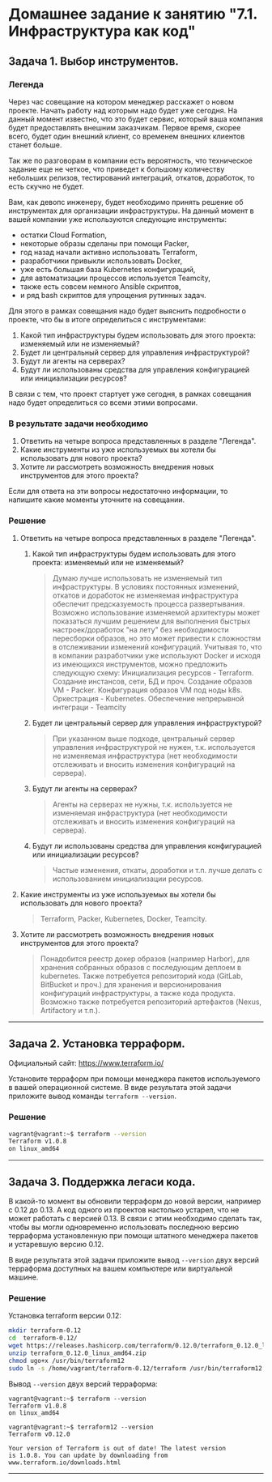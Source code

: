 # Домашнее задание к занятию "7.1. Инфраструктура как код"

## Задача 1. Выбор инструментов. 
 
### Легенда
 
Через час совещание на котором менеджер расскажет о новом проекте. Начать работу над которым надо 
будет уже сегодня. 
На данный момент известно, что это будет сервис, который ваша компания будет предоставлять внешним заказчикам.
Первое время, скорее всего, будет один внешний клиент, со временем внешних клиентов станет больше.

Так же по разговорам в компании есть вероятность, что техническое задание еще не четкое, что приведет к большому
количеству небольших релизов, тестирований интеграций, откатов, доработок, то есть скучно не будет.  
   
Вам, как девопс инженеру, будет необходимо принять решение об инструментах для организации инфраструктуры.
На данный момент в вашей компании уже используются следующие инструменты: 
- остатки Сloud Formation, 
- некоторые образы сделаны при помощи Packer,
- год назад начали активно использовать Terraform, 
- разработчики привыкли использовать Docker, 
- уже есть большая база Kubernetes конфигураций, 
- для автоматизации процессов используется Teamcity, 
- также есть совсем немного Ansible скриптов, 
- и ряд bash скриптов для упрощения рутинных задач.  

Для этого в рамках совещания надо будет выяснить подробности о проекте, что бы в итоге определиться с инструментами:

1. Какой тип инфраструктуры будем использовать для этого проекта: изменяемый или не изменяемый?
1. Будет ли центральный сервер для управления инфраструктурой?
1. Будут ли агенты на серверах?
1. Будут ли использованы средства для управления конфигурацией или инициализации ресурсов? 
 
В связи с тем, что проект стартует уже сегодня, в рамках совещания надо будет определиться со всеми этими вопросами.

### В результате задачи необходимо

1. Ответить на четыре вопроса представленных в разделе "Легенда". 
1. Какие инструменты из уже используемых вы хотели бы использовать для нового проекта? 
1. Хотите ли рассмотреть возможность внедрения новых инструментов для этого проекта? 

Если для ответа на эти вопросы недостаточно информации, то напишите какие моменты уточните на совещании.


### Решение
1. Ответить на четыре вопроса представленных в разделе "Легенда". 
    1. Какой тип инфраструктуры будем использовать для этого проекта: изменяемый или не изменяемый?
        
        >Думаю лучше использовать не изменяемый тип инфраструктуры. В условиях постоянных изменений, откатов и доработок не изменяемая инфраструктура обеспечит предсказуемость процесса развертывания.
        Возможно использование изменяемой архитектуры может показаться лучшим решением для выполнения быстрых настроек/доработок "на лету" без необходимости пересборки образов, но это может привести к сложностям в отслеживании изменений конфигураций.
        Учитывая то, что в компании разработчики уже используют Docker и исходя из имеющихся инструментов, можно предложить следующую схему:
        Инициализация ресурсов - Terraform. Создание инстансов, сети, БД и проч.
        Создание образов VM - Packer. Конфигурация образов VM под ноды k8s.
        Оркестрация - Kubernetes.
        Обеспечение непрерывной интеграци - Teamcity
        

    1. Будет ли центральный сервер для управления инфраструктурой?
        >При указанном выше подходе, центральный сервер управления инфраструктурой не нужен, т.к. используется не изменяемая инфраструктура (нет необходимости отслеживать и вносить изменения конфигураций на сервера).
    1. Будут ли агенты на серверах?
        >Агенты на серверах не нужны, т.к. используется не изменяемая инфраструктура (нет необходимости отслеживать и вносить изменения конфигураций на сервера).
    1. Будут ли использованы средства для управления конфигурацией или инициализации ресурсов? 
        >Частые изменения, откаты, доработки и т.п. лучше делать с использованием инициализации ресурсов. 

1. Какие инструменты из уже используемых вы хотели бы использовать для нового проекта? 
    >Terraform, Packer, Kubernetes, Docker, Teamcity.
1. Хотите ли рассмотреть возможность внедрения новых инструментов для этого проекта? 
    >Понадобится реестр докер образов (например Harbor), для хранения собранных образов с последующим деплоем в kubernetes.
    Также потребуется репозиторий кода (GitLab, BitBucket и проч.) для хранения и версионирования конфигураций инфраструктуры, а также кода продукта.
    Возможно также потребуется репозиторий артефактов (Nexus, Artifactory и т.п.).

---

## Задача 2. Установка терраформ. 

Официальный сайт: https://www.terraform.io/

Установите терраформ при помощи менеджера пакетов используемого в вашей операционной системе.
В виде результата этой задачи приложите вывод команды `terraform --version`.


### Решение
```bash
vagrant@vagrant:~$ terraform --version
Terraform v1.0.8
on linux_amd64
```

---

## Задача 3. Поддержка легаси кода. 

В какой-то момент вы обновили терраформ до новой версии, например с 0.12 до 0.13. 
А код одного из проектов настолько устарел, что не может работать с версией 0.13. 
В связи с этим необходимо сделать так, чтобы вы могли одновременно использовать последнюю версию терраформа установленную при помощи
штатного менеджера пакетов и устаревшую версию 0.12. 

В виде результата этой задачи приложите вывод `--version` двух версий терраформа доступных на вашем компьютере или виртуальной машине.


### Решение
Установка terraform версии 0.12:
```bash
mkdir terraform-0.12
cd  terraform-0.12/
wget https://releases.hashicorp.com/terraform/0.12.0/terraform_0.12.0_linux_amd64.zip
unzip terraform_0.12.0_linux_amd64.zip 
chmod ugo+x /usr/bin/terraform12
sudo ln -s /home/vagrant/terraform-0.12/terraform /usr/bin/terraform12
```

Вывод `--version` двух версий терраформа:

```
vagrant@vagrant:~$ terraform --version
Terraform v1.0.8
on linux_amd64

vagrant@vagrant:~$ terraform12 --version
Terraform v0.12.0

Your version of Terraform is out of date! The latest version
is 1.0.8. You can update by downloading from www.terraform.io/downloads.html
```

---
